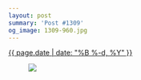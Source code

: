 ```yaml
---
layout: post
summary: 'Post #1309'
og_image: 1309-960.jpg
---
```


<div class="post">
 <time>
  <a href="/1309">
   {{ page.date | date: "%B %-d, %Y" }}
  </a>
 </time>
 <a href="/1309">
  <figure data-taken="2/8/2021">
   <img sizes="(min-width: 700px) 50vw, calc(100vw - 2rem)" src="{{ site.assets_url }}/1309-480.jpg" srcset="{{ site.assets_url }}/1309-240.jpg 240w, {{ site.assets_url }}/1309-480.jpg 480w, {{ site.assets_url }}/1309-720.jpg 720w, {{ site.assets_url }}/1309-960.jpg 960w"/>
  </figure>
 </a>
</div>
